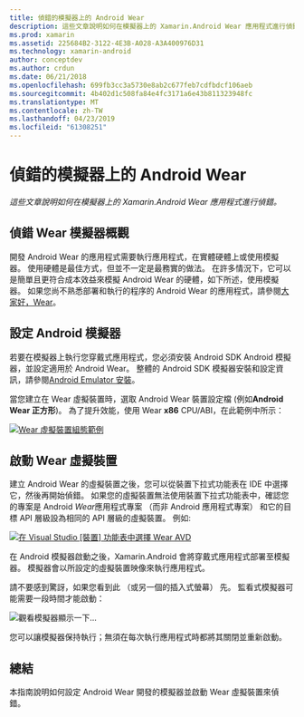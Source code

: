 ```yaml
---
title: 偵錯的模擬器上的 Android Wear
description: 這些文章說明如何在模擬器上的 Xamarin.Android Wear 應用程式進行偵錯。
ms.prod: xamarin
ms.assetid: 225684B2-3122-4E3B-A028-A3A400976D31
ms.technology: xamarin-android
author: conceptdev
ms.author: crdun
ms.date: 06/21/2018
ms.openlocfilehash: 699fb3cc3a5730e8ab2c677feb7cdfbdcf106aeb
ms.sourcegitcommit: 4b402d1c508fa84e4fc3171a6e43b811323948fc
ms.translationtype: MT
ms.contentlocale: zh-TW
ms.lasthandoff: 04/23/2019
ms.locfileid: "61308251"
---
```

# <a name="debug-android-wear-on-an-emulator"></a>偵錯的模擬器上的 Android Wear

_這些文章說明如何在模擬器上的 Xamarin.Android Wear 應用程式進行偵錯。_

## <a name="debug-wear-on-emulator-overview"></a>偵錯 Wear 模擬器概觀

開發 Android Wear 的應用程式需要執行應用程式，在實體硬體上或使用模擬器。 使用硬體是最佳方式，但並不一定是最務實的做法。 在許多情況下，它可以是簡單且更符合成本效益來模擬 Android Wear 的硬體，如下所述，使用模擬器。 如果您尚不熟悉部署和執行的程序的 Android Wear 的應用程式，請參閱[大家好，Wear](~/android/wear/get-started/hello-wear.md)。

## <a name="configure-the-android-emulator"></a>設定 Android 模擬器

若要在模擬器上執行您穿戴式應用程式，您必須安裝 Android SDK Android 模擬器，並設定適用於 Android Wear。 整體的 Android SDK 模擬器安裝和設定資訊，請參閱[Android Emulator 安裝](~/android/get-started/installation/android-emulator/index.md)。

當您建立在 Wear 虛擬裝置時，選取 Android Wear 裝置設定檔 (例如**Android Wear 正方形**)。 為了提升效能，使用 Wear **x86** CPU/ABI，在此範例中所示：

[![Wear 虛擬裝置組態範例](debug-on-emulator-images/01-wear-avd-example-sml.png)](debug-on-emulator-images/01-wear-avd-example.png#lightbox)


## <a name="launch-the-wear-virtual-device"></a>啟動 Wear 虛擬裝置 

建立 Android Wear 的虛擬裝置之後，您可以從裝置下拉式功能表在 IDE 中選擇它，然後再開始偵錯。 如果您的虛擬裝置無法使用裝置下拉式功能表中，確認您的專案是 Android *Wear*應用程式專案 （而非 Android 應用程式專案） 和它的目標 API 層級設為相同的 API 層級的虛擬裝置。 例如: 

[![在 Visual Studio [裝置] 功能表中選擇 Wear AVD](debug-on-emulator-images/vs/choose-wear-sim.png)](debug-on-emulator-images/vs/choose-wear-sim.png#lightbox)

在 Android 模擬器啟動之後，Xamarin.Android 會將穿戴式應用程式部署至模擬器。 模擬器會以所設定的虛擬裝置映像來執行應用程式。

請不要感到驚訝，如果您看到此 （或另一個的插入式螢幕） 先。 監看式模擬器可能需要一段時間才能啟動： 

![觀看模擬器顯示一下...](debug-on-emulator-images/please-wait.png)

您可以讓模擬器保持執行；無須在每次執行應用程式時都將其關閉並重新啟動。

 
## <a name="summary"></a>總結
 
本指南說明如何設定 Android Wear 開發的模擬器並啟動 Wear 虛擬裝置來偵錯。
